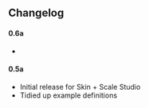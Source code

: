## Changelog

#### 0.6a

-

#### 0.5a

- Initial release for Skin + Scale Studio
- Tidied up example definitions